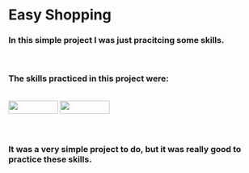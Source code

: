 <h1>Easy Shopping</h1>

<h3>In this simple project I was just pracitcing some skills.</h3>
<br>

<h3>The skills practiced in this project were:</h3>
<br>

<section ddisplay="block">
  <img src="https://img.shields.io/badge/HTML5-E34F26?style=for-the-badge&logo=html5&logoColor=white" width="98px" height="26px"> 
  <img src="https://img.shields.io/badge/CSS3-1572B6?style=for-the-badge&logo=css3&logoColor=white" width="98px" height="26px">
</section>
<br><br>

<h3>It was a very simple project to do, but it was really good to practice these skills.</h3>
